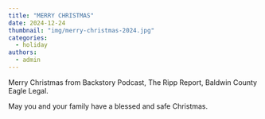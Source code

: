 ```yaml
---
title: "MERRY CHRISTMAS"
date: 2024-12-24
thumbnail: "img/merry-christmas-2024.jpg"
categories: 
  - holiday
authors: 
  - admin
---
```


Merry Christmas from Backstory Podcast, The Ripp Report, Baldwin County Eagle Legal.

May you and your family have a blessed and safe Christmas.
